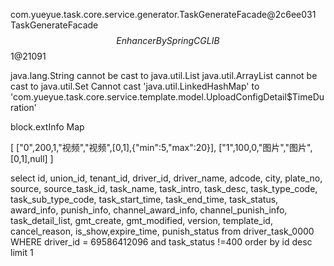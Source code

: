 






com.yueyue.task.core.service.generator.TaskGenerateFacade@2c6ee031
TaskGenerateFacade$$EnhancerBySpringCGLIB$$1@21091


java.lang.String cannot be cast to java.util.List
java.util.ArrayList cannot be cast to java.util.Set
Cannot cast 'java.util.LinkedHashMap' to 'com.yueyue.task.core.service.template.model.UploadConfigDetail$TimeDuration'



block.extInfo Map

[
    ["0",200,1,"视频","视频",[0,1],{"min":5,"max":20}],
    ["1",100,0,"图片","图片",[0,1],null]
]


select id, union_id, tenant_id, driver_id, driver_name, adcode, city, plate_no, source, source_task_id, task_name, task_intro, task_desc, task_type_code, task_sub_type_code, task_start_time, task_end_time, task_status, award_info, punish_info, channel_award_info, channel_punish_info, task_detail_list, gmt_create, gmt_modified, version, template_id, cancel_reason, is_show,expire_time, punish_status from driver_task_0000 WHERE driver_id = 69586412096 and task_status !=400  order by id desc limit 1 
